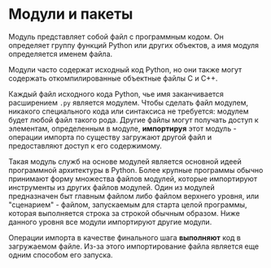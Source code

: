 # Модули и пакеты

Модуль представляет собой файл с программным кодом. Он определяет группу функций Python или других объектов, а имя модуля определяется именем файла.

Модули часто содержат исходный код Python, но они также могут содержать откомпилированные объектные файлы C и C++.

Каждый файл исходного кода Python, чье имя заканчивается расширением `.py` является модулем. Чтобы сделать файл модулем, никакого специального кода или синтаксиса не требуется: модулем будет любой файл такого рода. Другие файлы могут получать доступ к элементам, определенным в модуле, **импортируя** этот модуль - операции импорта по существу загружают другой файл и предоставляют доступ к его содержимому.

Такая модуль служб на основе модулей является основной идеей программной архитектуры в Python. Более крупные программы обычно принимают форму множества файлов модулей, которые импортируют инструменты из других файлов модулей. Один из модулей предназначен быт главным файлом либо файлом верхнего уровня, или "сценарием" - файлом, запускаемым для старта целой программы, которая выполняется строка за строкой обычным образом. Ниже данного уровня все модули импортируют другие модули.

Операции импорта в качестве финального шага **выполняют** код в загружаемом файле. Из-за этого импортирование файла является еще одним способом его запуска.

